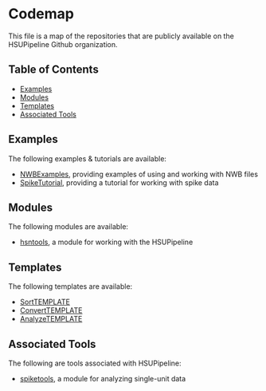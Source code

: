 # Codemap

This file is a map of the repositories that are publicly available on the HSUPipeline Github organization.

## Table of Contents

- [Examples](#examples)
- [Modules](#modules)
- [Templates](#templates)
- [Associated Tools](#associated-tools)

## Examples

The following examples & tutorials are available:
- [NWBExamples](https://github.com/HSUPipeline/NWBExamples), providing examples of using and working with NWB files
- [SpikeTutorial](https://github.com/HSUPipeline/SpikeTutorial), providing a tutorial for working with spike data

## Modules

The following modules are available:
- [hsntools](https://github.com/HSUPipeline/hsntools), a module for working with the HSUPipeline

## Templates

The following templates are available:
- [SortTEMPLATE](https://github.com/HSUPipeline/SortTEMPLATE)
- [ConvertTEMPLATE](https://github.com/HSUPipeline/ConvertTEMPLATE)
- [AnalyzeTEMPLATE](https://github.com/HSUPipeline/AnalyzeTEMPLATE)

## Associated Tools

The following are tools associated with HSUPipeline:
- [spiketools](https://github.com/spiketools/spiketools), a module for analyzing single-unit data
